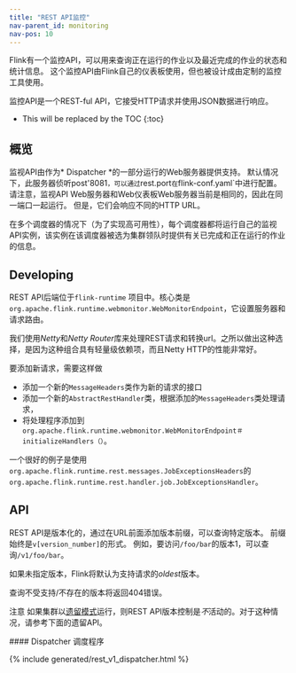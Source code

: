 ```yaml
---
title: "REST API监控"
nav-parent_id: monitoring
nav-pos: 10
---
```

<!--
Licensed to the Apache Software Foundation (ASF) under one
or more contributor license agreements.  See the NOTICE file
distributed with this work for additional information
regarding copyright ownership.  The ASF licenses this file
to you under the Apache License, Version 2.0 (the
"License"); you may not use this file except in compliance
with the License.  You may obtain a copy of the License at

  http://www.apache.org/licenses/LICENSE-2.0

Unless required by applicable law or agreed to in writing,
software distributed under the License is distributed on an
"AS IS" BASIS, WITHOUT WARRANTIES OR CONDITIONS OF ANY
KIND, either express or implied.  See the License for the
specific language governing permissions and limitations
under the License.
-->


Flink有一个监控API，可以用来查询正在运行的作业以及最近完成的作业的状态和统计信息。
这个监控API由Flink自己的仪表板使用，但也被设计成由定制的监控工具使用。

监控API是一个REST-ful API，它接受HTTP请求并使用JSON数据进行响应。

* This will be replaced by the TOC
{:toc}


## 概览

监视API由作为* Dispatcher *的一部分运行的Web服务器提供支持。 默认情况下，此服务器侦听post'8081`，可以通过`rest.port`在`flink-conf.yaml`中进行配置。 请注意，监视API Web服务器和Web仪表板Web服务器当前是相同的，因此在同一端口一起运行。 但是，它们会响应不同的HTTP URL。

在多个调度器的情况下（为了实现高可用性），每个调度器都将运行自己的监视API实例，该实例在该调度器被选为集群领队时提供有关已完成和正在运行的作业的信息。

## Developing


REST API后端位于`flink-runtime` 项目中。核心类是`org.apache.flink.runtime.webmonitor.WebMonitorEndpoint`，它设置服务器和请求路由。

我们使用*Netty*和*Netty Router*库来处理REST请求和转换url。之所以做出这种选择，是因为这种组合具有轻量级依赖项，而且Netty HTTP的性能非常好。

要添加新请求，需要这样做
* 添加一个新的`MessageHeaders`类作为新的请求的接口
* 添加一个新的`AbstractRestHandler`类，根据添加的`MessageHeaders`类处理请求，
* 将处理程序添加到`org.apache.flink.runtime.webmonitor.WebMonitorEndpoint＃initializeHandlers（）`。


一个很好的例子是使用`org.apache.flink.runtime.rest.messages.JobExceptionsHeaders`的`org.apache.flink.runtime.rest.handler.job.JobExceptionsHandler`。


## API

REST API是版本化的，通过在URL前面添加版本前缀，可以查询特定版本。 前缀始终是`v[version_number]`的形式。
例如，要访问`/foo/bar`的版本1，可以查询`/v1/foo/bar`。

如果未指定版本，Flink将默认为支持请求的*oldest*版本。

查询不受支持/不存在的版本将返回404错误。

<span class="label label-danger">注意</span> 如果集群以[遗留模式](../ops/config.html#mode)运行，则REST API版本控制是*不*活动的。对于这种情况，请参考下面的遗留API。
<div class="codetabs" markdown="1">

<div data-lang="v1" markdown="1">
#### Dispatcher 调度程序

{% include generated/rest_v1_dispatcher.html %}
</div>

</div>

